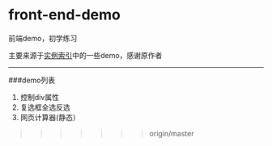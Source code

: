 # front-end-demo
前端demo，初学练习

主要来源于[实例索引](http://www.fgm.cc/learn/)中的一些demo，感谢原作者

-----------------
###demo列表
1. 控制div属性
2. 复选框全选反选
3. 网页计算器(静态）
>>>>>>> origin/master
